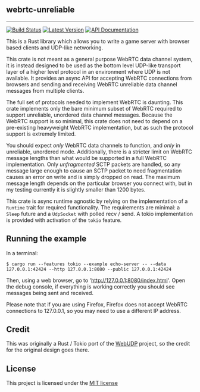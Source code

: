 ## webrtc-unreliable

---

[![Build Status](https://img.shields.io/circleci/project/github/kyren/webrtc-unreliable.svg)](https://circleci.com/gh/kyren/webrtc-unreliable)
[![Latest Version](https://img.shields.io/crates/v/webrtc-unreliable.svg)](https://crates.io/crates/webrtc-unreliable)
[![API Documentation](https://docs.rs/webrtc-unreliable/badge.svg)](https://docs.rs/webrtc-unreliable)

This is a Rust library which allows you to write a game server with browser
based clients and UDP-like networking.

This crate is not meant as a general purpose WebRTC data channel system, it is
instead designed to be used as the bottom level UDP-like transport layer of a
higher level protocol in an environment where UDP is not available. It provides
an async API for accepting WebRTC connections from browsers and sending and
receiving WebRTC unreliable data channel messages from multiple clients.

The full set of protocols needed to implement WebRTC is daunting. This
crate implements only the bare minimum subset of WebRTC required to support
unreliable, unordered data channel messages. Because the WebRTC support is
so minimal, this crate does not need to depend on a pre-existing heavyweight
WebRTC implementation, but as such the protocol support is extremely limited.

You should expect *only* WebRTC data channels to function, and *only* in
unreliable, unordered mode. Additionally, there is a stricter limit on WebRTC
message lengths than what would be supported in a full WebRTC implementation.
Only *unfragmented* SCTP packets are handled, so any message large enough to
cause an SCTP packet to need fragmentation causes an error on write and is
simply dropped on read. The maximum message length depends on the particular
browser you connect with, but in my testing currently it is slightly smaller
than 1200 bytes.

This crate is async runtime agnostic by relying on the implementation of a
`Runtime` trait for required functionality. The requirements are minimal: a
`Sleep` future and a `UdpSocket` with polled recv / send. A tokio
implementation is provided with activation of the `tokio` feature.

## Running the example

In a terminal: 

```
$ cargo run --features tokio --example echo-server -- --data 127.0.0.1:42424 --http 127.0.0.1:8080 --public 127.0.0.1:42424
```

Then, using a web browser, go to 'http://127.0.0.1:8080/index.html'. Open the
debug console, if everything is working correctly you should see messages being
sent and received.

Please note that if you are using Firefox, Firefox does not accept WebRTC
connections to 127.0.0.1, so you may need to use a different IP address.

## Credit

This was originally a Rust / Tokio port of the
[WebUDP](https://github.com/seemk/WebUdp) project, so the credit for the
original design goes there.

## License

This project is licensed under the [MIT license](LICENSE)
